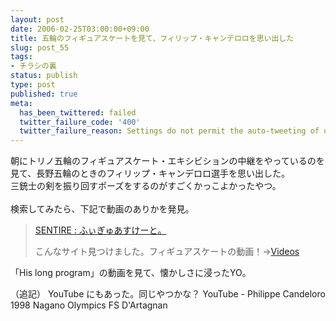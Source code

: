 ```yaml
---
layout: post
date: 2006-02-25T03:00:00+09:00
title: 五輪のフィギュアスケートを見て、フィリップ・キャンデロロを思い出した
slug: post_55
tags:
- チラシの裏
status: publish
type: post
published: true
meta:
  has_been_twittered: failed
  twitter_failure_code: '400'
  twitter_failure_reason: Settings do not permit the auto-tweeting of old posts
---
```

朝にトリノ五輪のフィギュアスケート・エキシビションの中継をやっているのを見て、長野五輪のときのフィリップ・キャンデロロ選手を思い出した。<br /> 三銃士の剣を振り回すポーズをするのがすごくかっこよかったやつ。  <br /><br />検索してみたら、下記で動画のありかを発見。  <blockquote> <a title="SENTIRE : ふぃぎゅあすけーと。" href="http://sentire.exblog.jp/3486237/">SENTIRE : ふぃぎゅあすけーと。</a> <p>こんなサイト見つけました。フィギュアスケートの動画！&rarr;<a target="_blank" href="http://www.shanfan.com/skating/videos/videos.html">Videos</a></p> </blockquote>  「His long program」の動画を見て、懐かしさに浸ったYO。

<!--more-->
（追記）
YouTube にもあった。同じやつかな？
YouTube - Philippe Candeloro 1998 Nagano Olympics FS D'Artagnan
